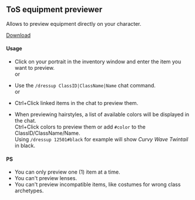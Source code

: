 ## ToS equipment previewer
Allows to preview equipment directly on your character.

[Download](https://github.com/Grita/dressup/releases)

#### Usage
- Click on your portrait in the inventory window and enter the item you want to preview.  
or
- Use the `/dressup ClassID|ClassName|Name` chat command.  
or
- Ctrl+Click linked items in the chat to preview them.

- When previewing hairstyles, a list of available colors will be displayed in the chat.  
  Ctrl+Click colors to preview them or add `#color` to the ClassID/ClassName/Name.  
  Using `/dressup 12501#black` for example will show *Curvy Wave Twintail* in black.

#### PS
- You can only preview one (1) item at a time.
- You can't preview lenses.
- You can't preview incompatible items, like costumes for wrong class archetypes.
